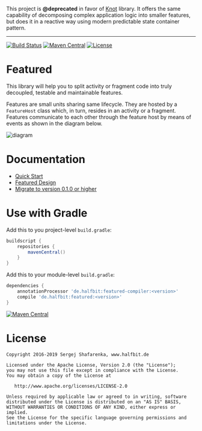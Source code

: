 This project is **@deprecated** in favor of [Knot](https://github.com/beworker/knot) library. It offers the same capability of decomposing complex application logic into smaller features, but does it in a reactive way using modern predictable state container pattern.

---

[![Build Status](https://travis-ci.org/beworker/featured.svg?branch=master)](https://travis-ci.org/beworker/featured)
[![Maven Central](http://img.shields.io/maven-central/v/de.halfbit/featured.svg)](http://search.maven.org/#search%7Cga%7C1%7Cg%3A%22de.halfbit%22%20a%3A%22featured%22)
[![License](https://img.shields.io/badge/License-Apache%202.0-blue.svg)](http://www.apache.org/licenses/LICENSE-2.0)


# Featured
This library will help you to split activity or fragment code into truly decoupled, testable and maintainable features.

Features are small units sharing same lifecycle. They are hosted by a `FeatureHost` class which, in turn, resides in an activity or a fragment. Features communicate to each other through the feature host by means of events as shown in the diagram below.

![diagram][1]

# Documentation

- [Quick Start][2]
- [Featured Design][3]
- [Migrate to version 0.1.0 or higher][4]

# Use with Gradle

Add this to you project-level `build.gradle`:

```groovy
buildscript {
    repositories {
        mavenCentral()
    }
}
```

Add this to your module-level `build.gradle`:

```groovy
dependencies {
    annotationProcessor 'de.halfbit:featured-compiler:<version>'
    compile 'de.halfbit:featured:<version>'
}
```

[![Maven Central](http://img.shields.io/maven-central/v/de.halfbit/featured.svg)](http://search.maven.org/#search%7Cga%7C1%7Cg%3A%22de.halfbit%22%20a%3A%22featured%22)

# License
```
Copyright 2016-2019 Sergej Shafarenka, www.halfbit.de

Licensed under the Apache License, Version 2.0 (the "License");
you may not use this file except in compliance with the License.
You may obtain a copy of the License at

   http://www.apache.org/licenses/LICENSE-2.0

Unless required by applicable law or agreed to in writing, software
distributed under the License is distributed on an "AS IS" BASIS,
WITHOUT WARRANTIES OR CONDITIONS OF ANY KIND, either express or implied.
See the License for the specific language governing permissions and
limitations under the License.
```

[1]: docs/images/diagram.png
[2]: docs/quick-start.md
[3]: docs/featured-design.md
[4]: docs/migrate-to-0.1.0.md
